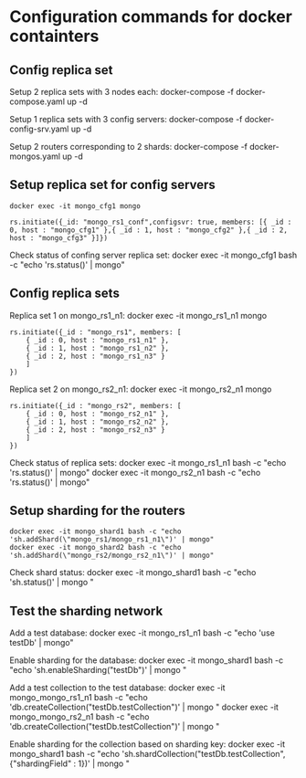# Configuration commands for docker containters


## Config replica set

Setup 2 replica sets with 3 nodes each:
    docker-compose -f docker-compose.yaml up -d

Setup 1 replica sets with 3 config servers:
    docker-compose -f docker-config-srv.yaml up -d

Setup 2 routers corresponding to 2 shards:
    docker-compose -f docker-mongos.yaml up -d


## Setup replica set for config servers

    docker exec -it mongo_cfg1 mongo

    rs.initiate({_id: "mongo_rs1_conf",configsvr: true, members: [{ _id : 0, host : "mongo_cfg1" },{ _id : 1, host : "mongo_cfg2" },{ _id : 2, host : "mongo_cfg3" }]})

Check status of confing server replica set:
    docker exec -it mongo_cfg1 bash -c "echo 'rs.status()' | mongo"


## Config replica sets

Replica set 1 on mongo_rs1_n1:
    docker exec -it mongo_rs1_n1 mongo

    rs.initiate({_id : "mongo_rs1", members: [
        { _id : 0, host : "mongo_rs1_n1" },
        { _id : 1, host : "mongo_rs1_n2" },
        { _id : 2, host : "mongo_rs1_n3" }
        ]
    })

Replica set 2 on mongo_rs2_n1:
    docker exec -it mongo_rs2_n1 mongo

    rs.initiate({_id : "mongo_rs2", members: [
        { _id : 0, host : "mongo_rs2_n1" },
        { _id : 1, host : "mongo_rs2_n2" },
        { _id : 2, host : "mongo_rs2_n3" }
        ]
    })

Check status of replica sets:
    docker exec -it mongo_rs1_n1 bash -c "echo 'rs.status()' | mongo"
    docker exec -it mongo_rs2_n1 bash -c "echo 'rs.status()' | mongo"


## Setup sharding for the routers

    docker exec -it mongo_shard1 bash -c "echo 'sh.addShard(\"mongo_rs1/mongo_rs1_n1\")' | mongo"
    docker exec -it mongo_shard2 bash -c "echo 'sh.addShard(\"mongo_rs2/mongo_rs2_n1\")' | mongo"

Check shard status:
    docker exec -it mongo_shard1 bash -c "echo 'sh.status()' | mongo "

## Test the sharding network

Add a test database:
    docker exec -it mongo_rs1_n1 bash -c "echo 'use testDb' | mongo"

Enable sharding for the database:
    docker exec -it mongo_shard1 bash -c "echo 'sh.enableSharding(\"testDb\")' | mongo "

Add a test collection to the test database:
    docker exec -it mongo_mongo_rs1_n1 bash -c "echo 'db.createCollection(\"testDb.testCollection\")' | mongo "
    docker exec -it mongo_mongo_rs2_n1 bash -c "echo 'db.createCollection(\"testDb.testCollection\")' | mongo "

Enable sharding for the collection based on sharding key:
    docker exec -it mongo_shard1 bash -c "echo 'sh.shardCollection(\"testDb.testCollection\", {\"shardingField\" : 1})' | mongo "
